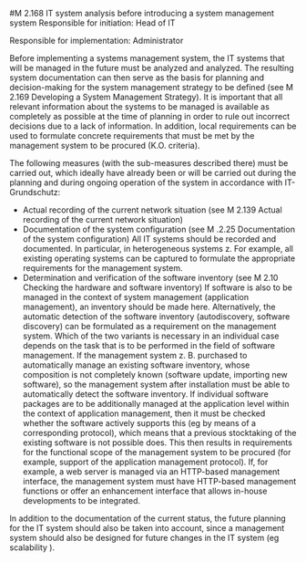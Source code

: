 #M 2.168 IT system analysis before introducing a system management system
Responsible for initiation: Head of IT

Responsible for implementation: Administrator

Before implementing a systems management system, the IT systems that will be managed in the future must be analyzed and analyzed. The resulting system documentation can then serve as the basis for planning and decision-making for the system management strategy to be defined (see M 2.169 Developing a System Management Strategy). It is important that all relevant information about the systems to be managed is available as completely as possible at the time of planning in order to rule out incorrect decisions due to a lack of information. In addition, local requirements can be used to formulate concrete requirements that must be met by the management system to be procured (K.O. criteria).

The following measures (with the sub-measures described there) must be carried out, which ideally have already been or will be carried out during the planning and during ongoing operation of the system in accordance with IT-Grundschutz:

* Actual recording of the current network situation (see M 2.139 Actual recording of the current network situation)
* Documentation of the system configuration (see M .2.25 Documentation of the system configuration) All IT systems should be recorded and documented. In particular, in heterogeneous systems z. For example, all existing operating systems can be captured to formulate the appropriate requirements for the management system.
* Determination and verification of the software inventory (see M 2.10 Checking the hardware and software inventory) If software is also to be managed in the context of system management (application management), an inventory should be made here. Alternatively, the automatic detection of the software inventory (autodiscovery, software discovery) can be formulated as a requirement on the management system. Which of the two variants is necessary in an individual case depends on the task that is to be performed in the field of software management. If the management system z. B. purchased to automatically manage an existing software inventory, whose composition is not completely known (software update, importing new software), so the management system after installation must be able to automatically detect the software inventory. If individual software packages are to be additionally managed at the application level within the context of application management, then it must be checked whether the software actively supports this (eg by means of a corresponding protocol), which means that a previous stocktaking of the existing software is not possible does. This then results in requirements for the functional scope of the management system to be procured (for example, support of the application management protocol). If, for example, a web server is managed via an HTTP-based management interface, the management system must have HTTP-based management functions or offer an enhancement interface that allows in-house developments to be integrated.


In addition to the documentation of the current status, the future planning for the IT system should also be taken into account, since a management system should also be designed for future changes in the IT system (eg scalability ).



